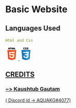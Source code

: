 <h1> Basic Website </h1>


<h2> Languages Used </h2>

```yaml
Html and Css
```

<a href="https://www.w3.org/html/" target="_blank"> <img src="https://raw.githubusercontent.com/devicons/devicon/master/icons/html5/html5-original-wordmark.svg" alt="html5" width="40" height="40"/>
<a href="https://www.w3schools.com/css/" target="_blank"> <img src="https://raw.githubusercontent.com/devicons/devicon/master/icons/css3/css3-original-wordmark.svg" alt="css3" width="40" height="40"/>


<h2> CREDITS </h2>
<h3> ~> Kaushtub Gautam </h3> ( Discord id -> AQUAKG#4077)
